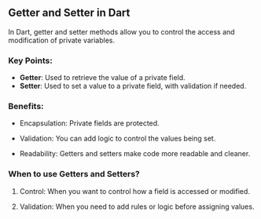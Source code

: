 ## Getter and Setter in Dart

In Dart, getter and setter methods allow you to control the access and modification of private variables. 

### Key Points:
- **Getter**: Used to retrieve the value of a private field.
- **Setter**: Used to set a value to a private field, with validation if needed.


### Benefits:
- Encapsulation: Private fields are protected.

- Validation: You can add logic to control the values being set.

- Readability: Getters and setters make code more readable and cleaner.

### When to use Getters and Setters?
1. Control: When you want to control how a field is accessed or modified.

2. Validation: When you need to add rules or logic before assigning values.